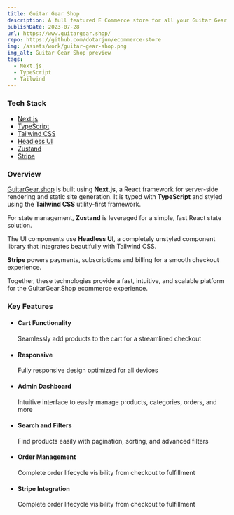 ```yaml
---
title: Guitar Gear Shop
description: A full featured E Commerce store for all your Guitar Gear needs
publishDate: 2023-07-28
url: https://www.guitargear.shop/
repo: https://github.com/dotarjun/ecommerce-store
img: /assets/work/guitar-gear-shop.png
img_alt: Guitar Gear Shop preview
tags:
  - Next.js
  - TypeScript
  - Tailwind
---
```


### Tech Stack

- <a href="https://nextjs.org/" target="_blank">Next.js</a>
- <a href="https://www.typescriptlang.org/" target="_blank">TypeScript</a>
- <a href="https://tailwindcss.com" target="_blank">Tailwind CSS</a>
- <a href="https://headlessui.com/" target="_blank">Headless UI</a>
- <a href="https://github.com/pmndrs/zustand" target="_blank">Zustand</a>
- <a href="https://stripe.com" target="_blank">Stripe</a>

### Overview

[GuitarGear.shop](https://www.guitargear.shop) is built using **Next.js**, a React framework for server-side rendering and static site generation. It is typed with **TypeScript** and styled using the **Tailwind CSS** utility-first framework.

For state management, **Zustand** is leveraged for a simple, fast React state solution.

The UI components use **Headless UI**, a completely unstyled component library that integrates beautifully with Tailwind CSS.

**Stripe** powers payments, subscriptions and billing for a smooth checkout experience.

Together, these technologies provide a fast, intuitive, and scalable platform for the GuitarGear.Shop ecommerce experience.

### Key Features

- #### Cart Functionality
  Seamlessly add products to the cart for a streamlined checkout
- #### Responsive
  Fully responsive design optimized for all devices
- #### Admin Dashboard
  Intuitive interface to easily manage products, categories, orders, and more
- #### Search and Filters
  Find products easily with pagination, sorting, and advanced filters
- #### Order Management
  Complete order lifecycle visibility from checkout to fulfillment
- #### Stripe Integration
  Complete order lifecycle visibility from checkout to fulfillment
